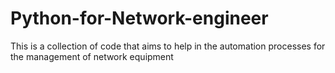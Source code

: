 # Python-for-Network-engineer
This is a collection of code that aims to help in the automation processes for the management of network equipment
